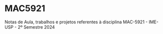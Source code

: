 # MAC5921
Notas de Aula, trabalhos e projetos referentes à disciplina MAC-5921 - IME-USP - 2º Semestre 2024

